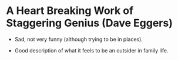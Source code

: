 # A Heart Breaking Work of Staggering Genius (Dave Eggers)

- Sad, not very funny (although trying to be in places).

- Good description of what it feels to be an outsider in family life.